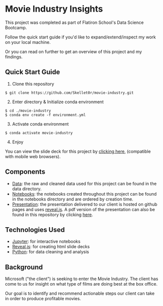 # Movie Industry Insights

This project was completed as part of Flatiron School's Data Science Bootcamp.

Follow the quick start guide if you'd like to expand/extend/inspect my work
on your local machine.

Or you can read on further to get an overview of this project and my findings.

## Quick Start Guide

1. Clone this repository

```shell
$ git clone https://github.com/Skellet0r/movie-industry.git
```

2. Enter directory & Initialize conda environment

```shell
$ cd ./movie-industry
$ conda env create -f environment.yml
```

3. Activate conda environment

```shell
$ conda activate movie-industry
```

4. Enjoy

You can view the slide deck for this project by [clicking here](https://Skellet0r.github.io/movie-industry/), (compatible with mobile web browsers). 

## Components

- [Data](data/): the raw and cleaned data used for this project can
  be found in the data directory.
- [Notebooks](notebooks/): the notebooks created throughout this
  project can be found in the notebooks directory and are ordered
  by creation time.
- [Presentation](https://Skellet0r.github.io/movie-industry): the
  presentation delivered to our client is hosted on github pages and uses
  [reveal.js](https://revealjs.com/). A pdf version of the presentation can
  also be found in this repository by clicking [here](presentation.pdf).

## Technologies Used

- [Jupyter](https://jupyter.org/): for interactive notebooks
- [Reveal.js](https://revealjs.com/): for creating html slide decks
- [Python](https://www.python.org/): for data cleaning and analysis

## Background

Microsoft ("the client") is seeking to enter the Movie Industry. The client has come to us for insight on what type of films are doing best at the box office.

Our goal is to identify and recommend actionable steps our client can take
in order to produce profitable movies.
